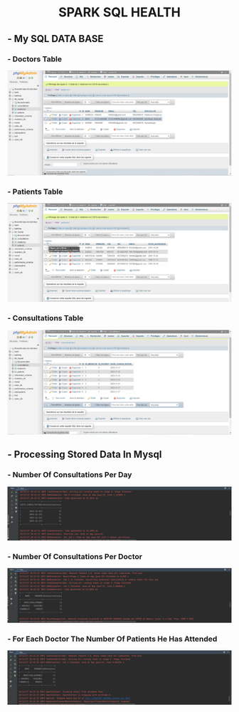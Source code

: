 <H1  style="text-align:center"> SPARK SQL HEALTH </H1>
<H2>- My SQL DATA BASE</H2>
<H3>-  Doctors Table</H3>
<img src="Captures/m1.PNG" alt="error">
<H3>-  Patients Table</H3>
<img src="Captures/p1.PNG" alt="error">
<H3>-  Consultations Table</H3>
<img src="Captures/c1.PNG" alt="error">
<h2>- Processing Stored Data In Mysql</h2>
<H3>- Number Of Consultations Per Day</H3>
<img src="Captures/11.PNG" alt="error">
<H3>- Number Of Consultations Per Doctor </H3>
<img src="Captures/2.PNG" alt="error">
<H3>- For Each Doctor The Number Of Patients He Has Attended</H3>
<img src="Captures/3.PNG" alt="error">
